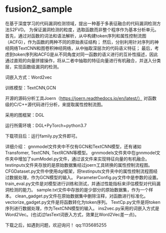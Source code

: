 # fusion2_sample
在基于深度学习的代码漏洞检测领域，提出一种基于多表征融合的代码漏洞检测方法S2FVD。
为保证漏洞检测的粒度，选取函数而非整个程序作为基本分析单元。
首先，通过对函数的词法和语法解析，从中构建token序列和属性控制流图（ACFG），作为函数的两种不同的原始表征结构；
然后，分别利用针对序列的神经网络TextCNN和图卷积神经网络，从中抽取深层次的代码语义特征；
最后，考虑到token序列和ACFG是从不同角度对同一函数的语义进行的互补性描述，因此通过直观的向量拼接操作，将从二者中抽取的特征向量进行有机融合，并送入分类层，实现函数级漏洞的检测。

词嵌入方式：Word2vec

训练模型：TextCNN,GCN

开源的源码分析工具Joern（https://joern.readthedocs.io/en/latest/）
对函数级的C/C++源代码进行分析，来提取属性控制流图。

采用的图框架：DGL

运行所需环境：DGL+PyTorch+python3.7

下载项目后：运行family.py文件即可。


详细介绍：
gnnmodel文件夹中不仅有GCN和TextCNN模型，还有诸如Transfomer, TextCNN, TextRCNN等模型。
gnnmodels文件夹中在gnnmodel文件夹中增加了sumModel.py文件，通过该文件来实现特征向量的有机融合。
testinputs文件夹存放的是原始数据集经过joern工具转换的属性控制流程图。
CFGDataset.py文件中使用dgl框架，将testinputs文件夹中的属性控制流程图经过数据处理，作为GCN模型的输入。
ParameterConfig.py文件中是参数的设置。
train_eval.py文件是对模型进行训练和测试，并通过性能指标来评估模型对代码漏洞检测的能力。
sample.txt文件中存放的是少部分的原始数据集，作为一个样本。
clean_gadget.py文件在原始数据集中删除注释，对函数进行标准化。
vectorize_gadget.py文件是将函数转化为token序列。
TextCp.py文件是将token序列进行数据处理，作为TextCNN模型的输入。
ins2vec.py采用的词嵌入方式是Word2Vec。(也试过fasText词嵌入方式，效果比Word2Vec差一点)。

下载之后，如遇到问题，欢迎询问！
qq:1135685255

